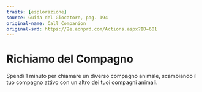 ```yaml
---
traits: [esplorazione]
source: Guida del Giocatore, pag. 194
original-name: Call Companion
original-srd: https://2e.aonprd.com/Actions.aspx?ID=601
---
```


# Richiamo del Compagno

Spendi 1 minuto per chiamare un diverso compagno animale, scambiando il tuo
compagno attivo con un altro dei tuoi compagni animali.
